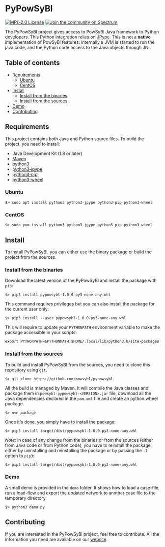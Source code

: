 # PyPowSyBl

[![MPL-2.0 License](https://img.shields.io/badge/license-MPL_2.0-blue.svg)](https://www.mozilla.org/en-US/MPL/2.0/)
[![Join the community on Spectrum](https://withspectrum.github.io/badge/badge.svg)](https://spectrum.chat/powsybl)

The PyPowSyBl project gives access to PowSyBl Java framework to Python developers. This Python integration relies on [JPype](https://github.com/jpype-project/jpype). This is not a **native** implementation of PowSyBl features: internally a JVM is started to run the java code, and the Python code access to the Java objects through JNI. 

## Table of contents
- [Requirements](#requirements)
    - [Ubuntu](#ubuntu-2004)
    - [CentOS](#centos)
- [Install](#install)
    - [Install from the binaries](#install-from-the-binaries)
    - [Install from the sources](#install-from-the-sources)
- [Demo](#demo)
- [Contributing](#contributing)

## Requirements
This project contains both Java and Python source files. To build the project, you need to install:
- Java Development Kit (1.8 or later)
- [Maven](https://maven.apache.org/)
- [python3](https://www.python.org)
- [python3-jpype](https://pypi.org/project/JPype1/)
- [python3-pip](https://pypi.org/project/pip/)
- [python3-wheel](https://pypi.org/project/wheel/)

### Ubuntu
```
$> sudo apt install python3 python3-jpype python3-pip python3-wheel
```

### CentOS
```
$> sudo yum install python3 python3-jpype python3-pip python3-wheel
```

## Install
To install PyPowSyBl, you can either use the binary package or build the project from the sources.

### Install from the binaries
Download the latest version of the PyPowSyBl and install the package with `pip`:
```
$> pip3 install pypowsybl-1.0.0-py3-none-any.whl
```

This command requires privileges but you can also install the package for the current user only:
```
$> pip3 install --user pypowsybl-1.0.0-py3-none-any.whl
```
This will require to update your `PYTHONPATH` environment variable to make the package accessible in your scripts:
```
export PYTHONPATH=$PYTHONPATH:$HOME/.local/lib/python3.8/site-packages
```

### Install from the sources
To build and install PyPowSyBl from the sources, you need to clone this repository using `git`.
```
$> git clone https://github.com/powsybl/pypowsybl
```

All the build is managed by Maven. It will compile the Java classes and package them in `powsybl-pypowsybl-<VERSION>.jar` file, download all the Java dependencies declared in the `pom.xml` file and create an python wheel package.
```
$> mvn package
```

Once it's done, you simply have to install the package:
```
$> pip3 install target/dist/pypowsybl-1.0.0-py3-none-any.whl
```

*Note:* in case of any change from the binaries or from the sources (either from Java code or from Python code), you have to reinstall the package either by uninstalling and reinstalling the package or by passing the `-I` option to `pip3`:
```
$> pip3 install target/dist/pypowsybl-1.0.0-py3-none-any.whl
```

### Demo
A small demo is provided in the `demo` folder. It shows how to load a case-file, run a load-flow and export the updated network to another case file to the temporary directory.
```
$> python3 demo.py
```

## Contributing
If you are interested in the PyPowSyBl project, feel free to contribute. All the information you need are available on our [website](https://www.powsybl.org/pages/contributing/).
